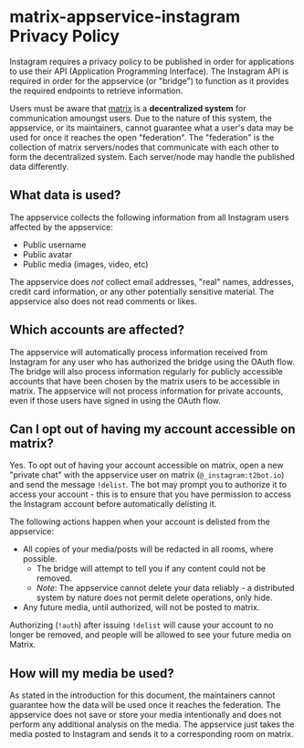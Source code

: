 # matrix-appservice-instagram Privacy Policy

Instagram requires a privacy policy to be published in order for applications to use their API (Application Programming Interface). The Instagram API is required in order for the appservice (or "bridge") to function as it provides the required endpoints to retrieve information.

Users must be aware that [matrix](https://matrix.org) is a **decentralized system** for communication amoungst users. Due to the nature of this system, the appservice, or its maintainers, cannot guarantee what a user's data may be used for once it reaches the open "federation". The "federation" is the collection of matrix servers/nodes that communicate with each other to form the decentralized system. Each server/node may handle the published data differently.

## What data is used?

The appservice collects the following information from all Instagram users affected by the appservice:
* Public username
* Public avatar
* Public media (images, video, etc)

The appservice does *not* collect email addresses, "real" names, addresses, credit card information, or any other potentially sensitive material. The appservice also does not read comments or likes.

## Which accounts are affected?

The appservice will automatically process information received from Instagram for any user who has authorized the bridge using the OAuth flow. The bridge will also process information regularly for publicly accessible accounts that have been chosen by the matrix users to be accessible in matrix. The appservice will not process information for private accounts, even if those users have signed in using the OAuth flow.

## Can I opt out of having my account accessible on matrix?

Yes. To opt out of having your account accessible on matrix, open a new "private chat" with the appservice user on matrix (`@_instagram:t2bot.io`) and send the message `!delist`. The bot may prompt you to authorize it to access your account - this is to ensure that you have permission to access the Instagram account before automatically delisting it. 

The following actions happen when your account is delisted from the appservice:
* All copies of your media/posts will be redacted in all rooms, where possible.
  * The bridge will attempt to tell you if any content could not be removed.
  * *Note*: The appservice cannot delete your data reliably - a distributed system by nature does not permit delete operations, only hide.
* Any future media, until authorized, will not be posted to matrix.

Authorizing (`!auth`) after issuing `!delist` will cause your account to no longer be removed, and people will be allowed to see your future media on Matrix.

## How will my media be used?

As stated in the introduction for this document, the maintainers cannot guarantee how the data will be used once it reaches the federation. The appservice does not save or store your media intentionally and does not perform any additional analysis on the media. The appservice just takes the media posted to Instagram and sends it to a corresponding room on matrix.